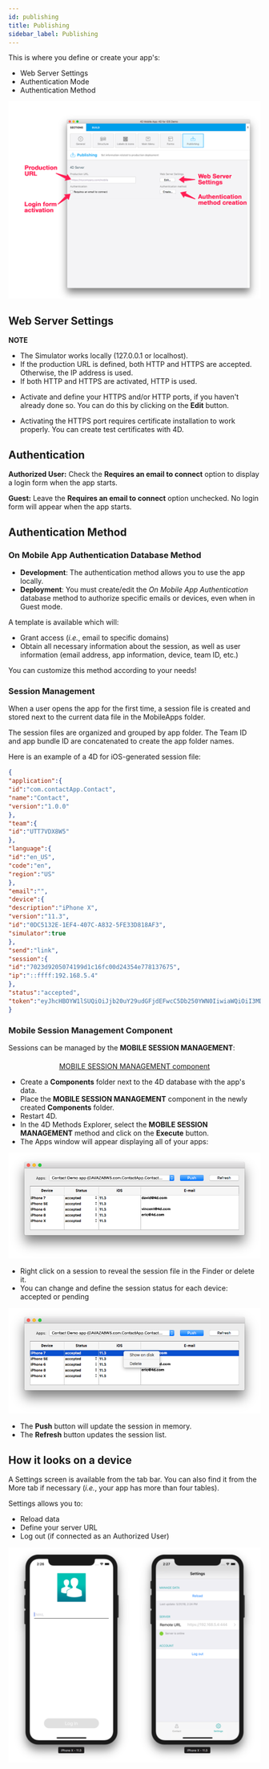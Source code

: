 ```yaml
---
id: publishing
title: Publishing
sidebar_label: Publishing
---
```


This is where you define or create your app's:
* Web Server Settings
* Authentication Mode 
* Authentication Method

![alt-text](assets/project-editor/Publishing-section-4D-for-iOS.png)


## Web Server Settings


 <div markdown="1" class = "tips">
<b>NOTE</b>

* The Simulator works locally (127.0.0.1 or localhost).
* If the production URL is defined, both HTTP and HTTPS are accepted. Otherwise, the IP address is used.
* If both HTTP and HTTPS are activated, HTTP is used.
</div>


* Activate and define your HTTPS and/or HTTP ports, if you haven't already done so. You can do this by clicking on the <b>Edit</b> button.

* Activating the HTTPS port requires certificate installation to work properly. You can create test certificates with 4D.


## Authentication

<b>Authorized User:</b> Check the <b>Requires an email to connect</b> option to display a login form when the app starts.

<b>Guest:</b> Leave the <b>Requires an email to connect</b> option unchecked. No login form will appear when the app starts.


## Authentication Method


### On Mobile App Authentication Database Method

* <b>Development</b>: The authentication method allows you to use the app locally. 
* <b>Deployment</b>: You must create/edit the <i>On Mobile App Authentication</i> database method to authorize specific emails or devices, even when in Guest mode.

A template is available which will:
* Grant access (<i>i.e.</i>, email to specific domains) 
* Obtain all necessary information about the session, as well as user information (email address, app information, device, team ID, etc.)

You can customize this method according to your needs! 



### Session Management

When a user opens the app for the first time, a session file is created and stored next to the current data file in the MobileApps folder. 

The session files are organized and grouped by app folder. The Team ID and app bundle ID are concatenated to create the app folder names.

Here is an example of a 4D for iOS-generated session file:

```json
{
"application":{
"id":"com.contactApp.Contact",
"name":"Contact",
"version":"1.0.0"
},
"team":{
"id":"UTT7VDX8W5"
},
"language":{
"id":"en_US",
"code":"en",
"region":"US"
},
"email":"",
"device":{
"description":"iPhone X",
"version":"11.3",
"id":"0DC5132E-1EF4-407C-A832-5FE33D818AF3",
"simulator":true
},
"send":"link",
"session":{
"id":"7023d9205074199d1c16fc00d24354e778137675",
"ip":"::ffff:192.168.5.4"
},
"status":"accepted",
"token":"eyJhcHBOYW1lSUQiOiJjb20uY29udGFjdEFwcC5Db250YWN0IiwiaWQiOiI3MDIzZDkyMDUwNzQxOTlkMWMxNmZjMDBkMjQzNTRlNzc4MTM3Njc1IiwidGVhbUlEIjoiVVRUN1ZEWDhXNSJ9"
}

```

### Mobile Session Management Component

Sessions can be managed by the <b>MOBILE SESSION MANAGEMENT</b>:

<div markdown="1" style="text-align: center; margin-top: 20px">
<a class="button"
href="../assets/session-management/MOBILE-SESSION-MANAGEMENT.zip">MOBILE SESSION MANAGEMENT component</a>
</div>

* Create a <b>Components</b> folder next to the 4D database with the app's data. 
* Place the <b>MOBILE SESSION MANAGEMENT</b> component in the newly created <b>Components</b> folder.
* Restart 4D.  
* In the 4D Methods Explorer, select the <b>MOBILE SESSION MANAGEMENT</b> method and click on the <b>Execute</b> button. 
* The Apps window will appear displaying all of your apps: 

![alt-text](assets/session-management/Mobile-App-Session-Management.png)

* Right click on a session to reveal the session file in the Finder or delete it.
* You can change and define the session status for each device: accepted or pending


![alt-text](assets/session-management/Mobile-App-Session-Management-selected.png)

* The <b>Push</b> button will update the session in memory.
* The <b>Refresh</b> button updates the session list. 



## How it looks on a device


A Settings screen is available from the tab bar. You can also find it from the More tab if necessary (<i>i.e.</i>, your app has more than four tables).

Settings allows you to:
* Reload data
* Define your server URL
* Log out (if connected as an Authorized User)

![alt-text](assets/project-editor/Login-Settings-screen-Publishing-section-4D-for-iOS.png)


